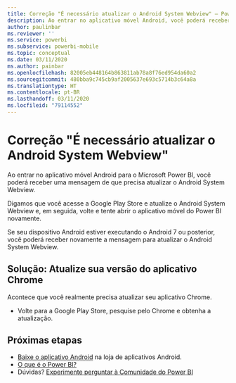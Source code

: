 ```yaml
---
title: Correção "É necessário atualizar o Android System Webview" – Power BI
description: Ao entrar no aplicativo móvel Android, você poderá receber uma mensagem de que precisa atualizar o Android System Webview.
author: paulinbar
ms.reviewer: ''
ms.service: powerbi
ms.subservice: powerbi-mobile
ms.topic: conceptual
ms.date: 03/11/2020
ms.author: painbar
ms.openlocfilehash: 82005eb448164b863811ab78a8f76ed954da60a2
ms.sourcegitcommit: 480bba9c745cb9af2005637e693c5714b3c64a8a
ms.translationtype: HT
ms.contentlocale: pt-BR
ms.lasthandoff: 03/11/2020
ms.locfileid: "79114552"
---
```

# <a name="fixing-need-to-update-android-system-webview"></a>Correção "É necessário atualizar o Android System Webview"
Ao entrar no aplicativo móvel Android para o Microsoft Power BI, você poderá receber uma mensagem de que precisa atualizar o Android System Webview. 

Digamos que você acesse a Google Play Store e atualize o Android System Webview e, em seguida, volte e tente abrir o aplicativo móvel do Power BI novamente. 

Se seu dispositivo Android estiver executando o Android 7 ou posterior, você poderá receber novamente a mensagem para atualizar o Android System Webview. 

## <a name="solution-upgrade-your-version-of-the-chrome-app"></a>Solução: Atualize sua versão do aplicativo Chrome
Acontece que você realmente precisa atualizar seu aplicativo Chrome. 

* Volte para a Google Play Store, pesquise pelo Chrome e obtenha a atualização.

## <a name="next-steps"></a>Próximas etapas
* [Baixe o aplicativo Android](https://go.microsoft.com/fwlink/?LinkID=544867) na loja de aplicativos Android.
* [O que é o Power BI?](../../fundamentals/power-bi-overview.md)
* Dúvidas? [Experimente perguntar à Comunidade do Power BI](https://community.powerbi.com/)

